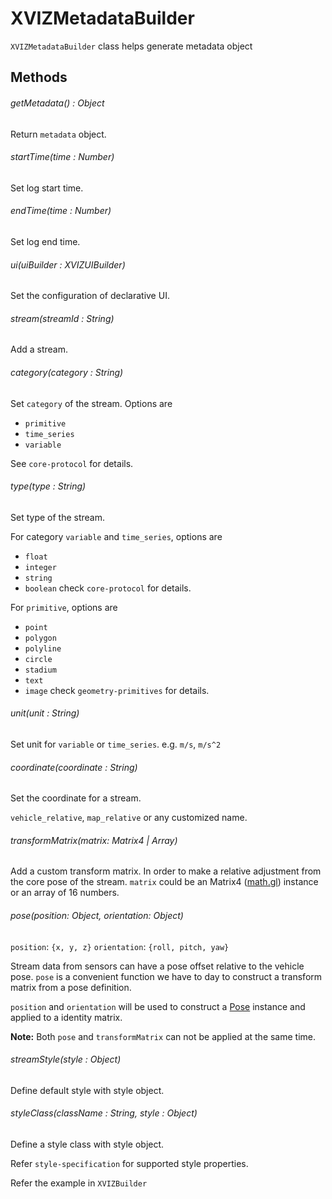# XVIZMetadataBuilder

`XVIZMetadataBuilder` class helps generate metadata object

## Methods

###### getMetadata() : Object

Return `metadata` object.

###### startTime(time : Number)

Set log start time.

###### endTime(time : Number)

Set log end time.

###### ui(uiBuilder : XVIZUIBuilder)

Set the configuration of declarative UI.

###### stream(streamId : String)

Add a stream.

###### category(category : String)

Set `category` of the stream. Options are

- `primitive`
- `time_series`
- `variable`

See `core-protocol` for details.

###### type(type : String)

Set type of the stream.

For category `variable` and `time_series`, options are

- `float`
- `integer`
- `string`
- `boolean` check `core-protocol` for details.

For `primitive`, options are

- `point`
- `polygon`
- `polyline`
- `circle`
- `stadium`
- `text`
- `image` check `geometry-primitives` for details.

###### unit(unit : String)

Set unit for `variable` or `time_series`. e.g. `m/s`, `m/s^2`

###### coordinate(coordinate : String)

Set the coordinate for a stream.

`vehicle_relative`, `map_relative` or any customized name.

###### transformMatrix(matrix: Matrix4 | Array)

Add a custom transform matrix. In order to make a relative adjustment from the core pose of the
stream. `matrix` could be an Matrix4
([math.gl](https://github.com/uber-web/math.gl/blob/master/docs/api-reference/matrix4.md)) instance
or an array of 16 numbers.

###### pose(position: Object, orientation: Object)

`position`: `{x, y, z}` `orientation`: `{roll, pitch, yaw}`

Stream data from sensors can have a pose offset relative to the vehicle pose. `pose` is a convenient
function we have to day to construct a transform matrix from a pose definition.

`position` and `orientation` will be used to construct a
[Pose](https://github.com/uber-web/math.gl/blob/master/src/pose.js) instance and applied to a
identity matrix.

**Note:** Both `pose` and `transformMatrix` can not be applied at the same time.

###### streamStyle(style : Object)

Define default style with style object.

###### styleClass(className : String, style : Object)

Define a style class with style object.

Refer `style-specification` for supported style properties.

Refer the example in `XVIZBuilder`
